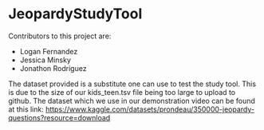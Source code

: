 # JeopardyStudyTool
Contributors to this project are:
- Logan Fernandez
- Jessica Minsky
- Jonathon Rodriguez

The dataset provided is a substitute one can use to test the study tool.
This is due to the size of our kids_teen.tsv file being too large to upload to github.
The dataset which we use in our demonstration video can be found at this link:
https://www.kaggle.com/datasets/prondeau/350000-jeopardy-questions?resource=download
